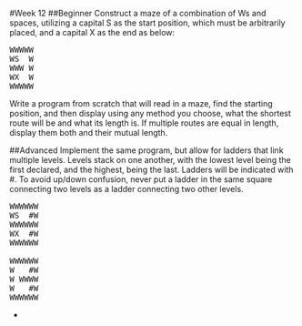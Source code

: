 #Week 12
##Beginner
Construct a maze of a combination of Ws and spaces, utilizing a capital S as the start position, which must be arbitrarily placed, and a capital X as the end as below:<br />
<pre>
WWWWW
WS  W
WWW W
WX  W
WWWWW
</pre>

Write a program from scratch that will read in a maze, find the starting position, and then display using any method you choose, what the shortest route will be and what its length is. If multiple routes are equal in length, display them both and their mutual length.

##Advanced
Implement the same program, but allow for ladders that link multiple levels. Levels stack on one another, with the lowest level being the first declared, and the highest, being the last. Ladders will be indicated with #. To avoid up/down confusion, never put a ladder in the same square connecting two levels as a ladder connecting two other levels.<br />

<pre>
WWWWWW
WS  #W
WWWWWW
WX  #W
WWWWWW

WWWWWW
W   #W
W WWWW
W   #W
WWWWWW
</pre>

-
